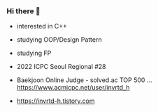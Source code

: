 ### Hi there 👋

<!--
**invrtd-h/invrtd-h** is a ✨ _special_ ✨ repository because its `README.md` (this file) appears on your GitHub profile.

Here are some ideas to get you started:

- 🔭 I’m currently working on ...
- 🌱 I’m currently learning ...
- 👯 I’m looking to collaborate on ...
- 🤔 I’m looking for help with ...
- 💬 Ask me about ...
- 📫 How to reach me: ...
- 😄 Pronouns: ...
- ⚡ Fun fact: ...
-->

* interested in C++
* studying OOP/Design Pattern
* studying FP

* 2022 ICPC Seoul Regional #28
* Baekjoon Online Judge - solved.ac TOP 500 ... https://www.acmicpc.net/user/invrtd_h
* https://invrtd-h.tistory.com
